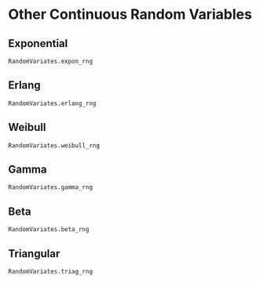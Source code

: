 # Other Continuous Random Variables

## Exponential

```@docs
RandomVariates.expon_rng
```

## Erlang

```@docs
RandomVariates.erlang_rng
```

## Weibull

```@docs
RandomVariates.weibull_rng
```

## Gamma

```@docs
RandomVariates.gamma_rng
```

## Beta

```@docs
RandomVariates.beta_rng
```

## Triangular

```@docs
RandomVariates.triag_rng
```
